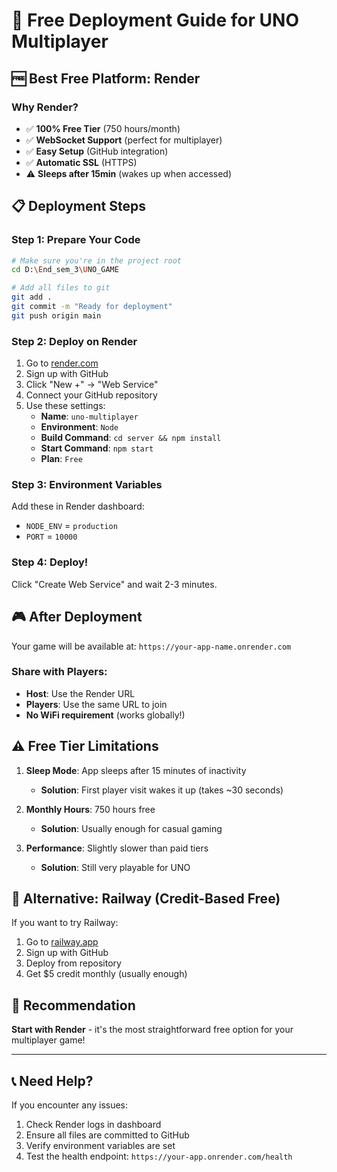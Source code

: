 # 🚀 Free Deployment Guide for UNO Multiplayer

## 🆓 Best Free Platform: Render

### Why Render?
- ✅ **100% Free Tier** (750 hours/month)
- ✅ **WebSocket Support** (perfect for multiplayer)
- ✅ **Easy Setup** (GitHub integration)
- ✅ **Automatic SSL** (HTTPS)
- ⚠️ **Sleeps after 15min** (wakes up when accessed)

## 📋 Deployment Steps

### Step 1: Prepare Your Code
```bash
# Make sure you're in the project root
cd D:\End_sem_3\UNO_GAME

# Add all files to git
git add .
git commit -m "Ready for deployment"
git push origin main
```

### Step 2: Deploy on Render
1. Go to [render.com](https://render.com)
2. Sign up with GitHub
3. Click "New +" → "Web Service"
4. Connect your GitHub repository
5. Use these settings:
   - **Name**: `uno-multiplayer`
   - **Environment**: `Node`
   - **Build Command**: `cd server && npm install`
   - **Start Command**: `npm start`
   - **Plan**: `Free`

### Step 3: Environment Variables
Add these in Render dashboard:
- `NODE_ENV` = `production`
- `PORT` = `10000`

### Step 4: Deploy!
Click "Create Web Service" and wait 2-3 minutes.

## 🎮 After Deployment

Your game will be available at:
`https://your-app-name.onrender.com`

### Share with Players:
- **Host**: Use the Render URL
- **Players**: Use the same URL to join
- **No WiFi requirement** (works globally!)

## ⚠️ Free Tier Limitations

1. **Sleep Mode**: App sleeps after 15 minutes of inactivity
   - **Solution**: First player visit wakes it up (takes ~30 seconds)
   
2. **Monthly Hours**: 750 hours free
   - **Solution**: Usually enough for casual gaming

3. **Performance**: Slightly slower than paid tiers
   - **Solution**: Still very playable for UNO

## 🔄 Alternative: Railway (Credit-Based Free)

If you want to try Railway:
1. Go to [railway.app](https://railway.app)
2. Sign up with GitHub
3. Deploy from repository
4. Get $5 credit monthly (usually enough)

## 🎯 Recommendation

**Start with Render** - it's the most straightforward free option for your multiplayer game!

---

## 📞 Need Help?

If you encounter any issues:
1. Check Render logs in dashboard
2. Ensure all files are committed to GitHub
3. Verify environment variables are set
4. Test the health endpoint: `https://your-app.onrender.com/health`
